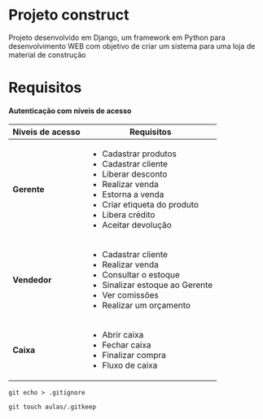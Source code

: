# Projeto construct

Projeto desenvolvido em Django, um framework em Python para desenvolvimento WEB com objetivo de criar um sistema para uma loja de material de construção


# Requisitos
#### Autenticação com níveis de acesso
|Niveis de acesso|Requisitos | 
| ------|------|
|**Gerente**|<ul><li>Cadastrar produtos</li><li>Cadastrar cliente <li>Liberar desconto</li> <li>Realizar venda</li><li>Estorna a venda</li><li>Criar etiqueta do produto</li><li>Libera crédito</li><li>Aceitar devolução</li></ul>|
|**Vendedor**|<ul><li>Cadastrar cliente <li>Realizar venda</li><li>Consultar o estoque</li><li>Sinalizar estoque ao Gerente</li><li>Ver comissões</li><li>Realizar um orçamento</li></ul>||
|**Caixa** | <ul><li>Abrir caixa</li><li>Fechar caixa</li><li>Finalizar compra</li><li>Fluxo de caixa</li></ul>|



```
git echo > .gitignore
```
```
git touch aulas/.gitkeep
```

